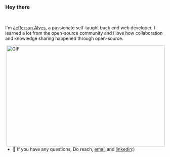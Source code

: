 ### Hey there 

<br />

I'm [Jefferson Alves](https://abhishknads.me/), a passionate self-taught back end web developer. 
I learned a lot from the open-source community and i love how collaboration and knowledge sharing happened through open-source.


  <img align="right" alt="GIF" src="https://github.com/abhisheknaiidu/abhisheknaiidu/blob/master/code.gif?raw=true" width="500" height="320" />
  
- 💼 If you have any questions, Do reach, [email](jeffersonalmeida16@outlook.com) and [linkedin](https://www.linkedin.com/in/jefferson-alves-5311b7151/):)
